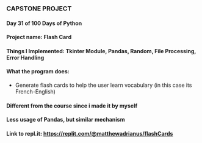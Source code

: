 ### CAPSTONE PROJECT

#### Day 31 of 100 Days of Python
#### Project name: Flash Card
#### Things I Implemented: Tkinter Module, Pandas, Random, File Processing, Error Handling

#### What the program does:
- Generate flash cards to help the user learn vocabulary (in this case its French-English)

#### Different from the course since i made it by myself
#### Less usage of Pandas, but similar mechanism

#### Link to repl.it: https://replit.com/@matthewadrianus/flashCards

